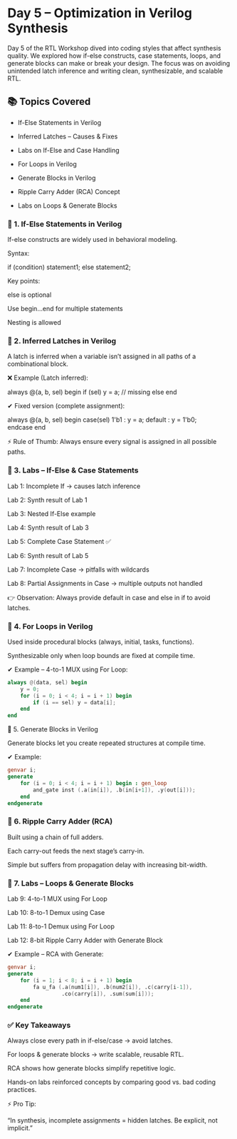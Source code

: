 # Day 5 – Optimization in Verilog Synthesis

Day 5 of the RTL Workshop dived into coding styles that affect synthesis quality. We explored how if-else constructs, case statements, loops, and generate blocks can make or break your design. The focus was on avoiding unintended latch inference and writing clean, synthesizable, and scalable RTL.

## 📚 Topics Covered

- If-Else Statements in Verilog

- Inferred Latches – Causes & Fixes

- Labs on If-Else and Case Handling

- For Loops in Verilog

- Generate Blocks in Verilog

- Ripple Carry Adder (RCA) Concept

- Labs on Loops & Generate Blocks

### 🔹 1. If-Else Statements in Verilog

If-else constructs are widely used in behavioral modeling.

Syntax:

if (condition) 
    statement1;
else 
    statement2;


Key points:

else is optional

Use begin…end for multiple statements

Nesting is allowed

### 🔹 2. Inferred Latches in Verilog

A latch is inferred when a variable isn’t assigned in all paths of a combinational block.

❌ Example (Latch inferred):

always @(a, b, sel) begin
    if (sel)
        y = a;   // missing else
end


✔ Fixed version (complete assignment):

always @(a, b, sel) begin
    case(sel)
        1'b1 : y = a;
        default : y = 1'b0;  
    endcase
end


⚡ Rule of Thumb: Always ensure every signal is assigned in all possible paths.

### 🔹 3. Labs – If-Else & Case Statements

Lab 1: Incomplete If → causes latch inference

Lab 2: Synth result of Lab 1

Lab 3: Nested If-Else example

Lab 4: Synth result of Lab 3

Lab 5: Complete Case Statement ✅

Lab 6: Synth result of Lab 5

Lab 7: Incomplete Case → pitfalls with wildcards

Lab 8: Partial Assignments in Case → multiple outputs not handled

👉 Observation: Always provide default in case and else in if to avoid latches.

### 🔹 4. For Loops in Verilog

Used inside procedural blocks (always, initial, tasks, functions).

Synthesizable only when loop bounds are fixed at compile time.

✔ Example – 4-to-1 MUX using For Loop:
```verilog
always @(data, sel) begin
    y = 0;
    for (i = 0; i < 4; i = i + 1) begin
        if (i == sel) y = data[i];
    end
end
```
🔹 5. Generate Blocks in Verilog

Generate blocks let you create repeated structures at compile time.

✔ Example:
```verilog
genvar i;
generate
    for (i = 0; i < 4; i = i + 1) begin : gen_loop
        and_gate inst (.a(in[i]), .b(in[i+1]), .y(out[i]));
    end
endgenerate
```
### 🔹 6. Ripple Carry Adder (RCA)

Built using a chain of full adders.

Each carry-out feeds the next stage’s carry-in.

Simple but suffers from propagation delay with increasing bit-width.

### 🔹 7. Labs – Loops & Generate Blocks

Lab 9: 4-to-1 MUX using For Loop

Lab 10: 8-to-1 Demux using Case

Lab 11: 8-to-1 Demux using For Loop

Lab 12: 8-bit Ripple Carry Adder with Generate Block

✔ Example – RCA with Generate:
```verilog
genvar i;
generate
    for (i = 1; i < 8; i = i + 1) begin
        fa u_fa (.a(num1[i]), .b(num2[i]), .c(carry[i-1]), 
                 .co(carry[i]), .sum(sum[i]));
    end
endgenerate
```
### ✅ Key Takeaways

Always close every path in if-else/case → avoid latches.

For loops & generate blocks → write scalable, reusable RTL.

RCA shows how generate blocks simplify repetitive logic.

Hands-on labs reinforced concepts by comparing good vs. bad coding practices.

⚡ Pro Tip:

“In synthesis, incomplete assignments = hidden latches. Be explicit, not implicit.”
